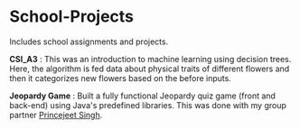 # School-Projects
Includes school assignments and projects.

<strong>CSI_A3</strong> : This was an introduction to machine learning using decision trees. Here, the algorithm is fed data
                          about physical
                          traits of different flowers and then it categorizes new flowers based on the before inputs.

<strong>Jeopardy Game</strong> : Built a fully functional Jeopardy quiz game (front and back-end) using Java's
                                 predefined libraries. This was done with my group partner <a href="https://github.com/singhprincejeet">Princejeet Singh</a>.
